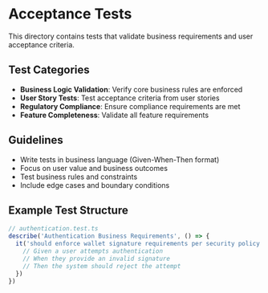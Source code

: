 # Acceptance Tests

This directory contains tests that validate business requirements and user acceptance criteria.

## Test Categories

- **Business Logic Validation**: Verify core business rules are enforced
- **User Story Tests**: Test acceptance criteria from user stories
- **Regulatory Compliance**: Ensure compliance requirements are met
- **Feature Completeness**: Validate all feature requirements

## Guidelines

- Write tests in business language (Given-When-Then format)
- Focus on user value and business outcomes
- Test business rules and constraints
- Include edge cases and boundary conditions

## Example Test Structure

```typescript
// authentication.test.ts
describe('Authentication Business Requirements', () => {
  it('should enforce wallet signature requirements per security policy', async () => {
    // Given a user attempts authentication
    // When they provide an invalid signature
    // Then the system should reject the attempt
  })
})
```